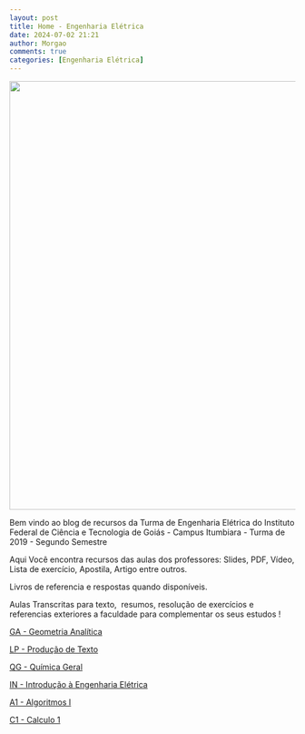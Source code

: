 ```yaml
---
layout: post
title: Home - Engenharia Elétrica
date: 2024-07-02 21:21
author: Morgao
comments: true
categories: [Engenharia Elétrica]
---
```

<img class="wp-image-155 size-full aligncenter" src="https://matematicafibonacci.wordpress.com/wp-content/uploads/2019/09/111.png" alt="" width="746" height="754" />

Bem vindo ao blog de recursos da Turma de Engenharia Elétrica do Instituto Federal de Ciência e Tecnologia de Goiás - Campus Itumbiara - Turma de 2019 - Segundo Semestre

Aqui Você encontra recursos das aulas dos professores: Slides, PDF, Vídeo, Lista de exercício, Apostila, Artigo entre outros.

Livros de referencia e respostas quando disponíveis.

Aulas Transcritas para texto,  resumos, resolução de exercícios e referencias exteriores a faculdade para complementar os seus estudos !

<a href="https://matematicafibonacci.wordpress.com/ga/">GA - Geometria Analítica</a>

<a href="https://matematicafibonacci.wordpress.com/por/">LP - Produção de Texto</a>

<a href="https://matematicafibonacci.wordpress.com/qg/">QG - Química Geral</a>

<a href="https://matematicafibonacci.wordpress.com/int/">IN - Introdução à Engenharia Elétrica</a>

<a href="https://matematicafibonacci.wordpress.com/alg1/">A1 - Algoritmos I</a>

<a href="https://matematicafibonacci.wordpress.com/c1/">C1 - Calculo 1</a>

